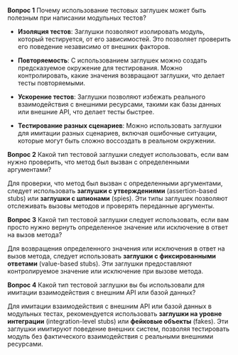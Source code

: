 **Вопрос 1**
Почему использование тестовых заглушек может быть полезным при написании модульных тестов?

- **Изоляция тестов**: Заглушки позволяют изолировать модуль, который тестируется, от его зависимостей. Это позволяет проверить его поведение независимо от внешних факторов.

- **Повторяемость**: С использованием заглушек можно создать предсказуемое окружение для тестирования. Можно контролировать, какие значения возвращают заглушки, что делает тесты повторяемыми.

- **Ускорение тестов**: Заглушки позволяют избежать реального взаимодействия с внешними ресурсами, такими как базы данных или внешние API, что делает тесты быстрее.

- **Тестирование разных сценариев**: Можно использовать заглушки для имитации разных сценариев, включая ошибочные ситуации, которые могут быть сложно воссоздать в реальном окружении.

**Вопрос 2**
Какой тип тестовой заглушки следует использовать, если вам нужно проверить, что метод был вызван с определенными аргументами?

Для проверки, что метод был вызван с определенными аргументами, следует использовать **заглушки с утверждениями** (assertion-based stubs) или **заглушки с шпионами** (spies). Эти типы заглушек позволяют отслеживать вызовы методов и проверять переданные аргументы.

**Вопрос 3**
Какой тип тестовой заглушки следует использовать, если вам просто нужно вернуть определенное значение или исключение в ответ на вызов метода?

Для возвращения определенного значения или исключения в ответ на вызов метода, следует использовать **заглушки с фиксированными ответами** (value-based stubs). Эти заглушки предоставляют контролируемое значение или исключение при вызове метода.

**Вопрос 4**
Какой тип тестовой заглушки вы бы использовали для имитации взаимодействия с внешним API или базой данных?

Для имитации взаимодействия с внешним API или базой данных в модульных тестах, рекомендуется использовать **заглушки на уровне интеграции** (integration-level stubs) или **фейковые объекты** (fakes). Эти заглушки имитируют поведение внешних систем, позволяя тестировать модуль без фактического взаимодействия с реальными внешними ресурсами.
